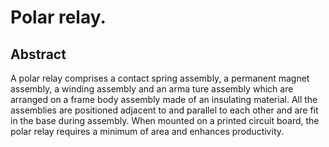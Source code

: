 # Polar relay.

## Abstract
A polar relay comprises a contact spring assembly, a permanent magnet assembly, a winding assembly and an arma ture assembly which are arranged on a frame body assembly made of an insulating material. All the assemblies are positioned adjacent to and parallel to each other and are fit in the base during assembly. When mounted on a printed circuit board, the polar relay requires a minimum of area and enhances productivity.